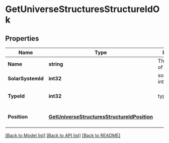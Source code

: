 # GetUniverseStructuresStructureIdOk

## Properties
Name | Type | Description | Notes
------------ | ------------- | ------------- | -------------
**Name** | **string** | The full name of the structure | [default to null]
**SolarSystemId** | **int32** | solar_system_id integer | [default to null]
**TypeId** | **int32** | type_id integer | [optional] [default to null]
**Position** | [**GetUniverseStructuresStructureIdPosition**](get_universe_structures_structure_id_position.md) |  | [optional] [default to null]

[[Back to Model list]](../README.md#documentation-for-models) [[Back to API list]](../README.md#documentation-for-api-endpoints) [[Back to README]](../README.md)


